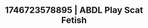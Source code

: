 ---
categories:
- AI-generated
- Cosmic sensuality
- Erotic art direction
- AI sensuality
- ASMR
- Caressing curves
- Intimate POV
- Cosplay
image: /assets/images/1746723578895.jpg
layout: post
seo:
  description: Featured content with high-quality Scat Fetish, ABDL Play. HD images
    available.
  keywords: Scat Fetish, ABDL Play
  og_image: /assets/images/1746723578895.jpg
  schema_type: VisualArtwork
tags:
- ABDL Play
- Scat Fetish
- '#1746723578895'
title: 1746723578895 | ABDL Play Scat Fetish
---